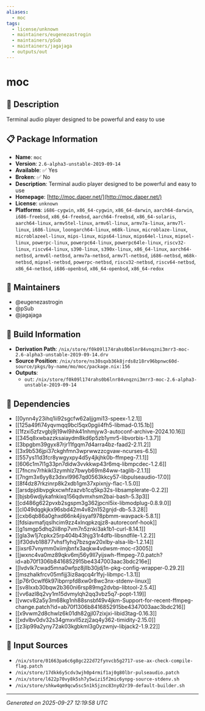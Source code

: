 ```yaml
---
aliases:
  - moc
tags:
  - license/unknown
  - maintainers/eugenezastrogin
  - maintainers/pSub
  - maintainers/jagajaga
  - outputs/out
---
```


# moc

## 📝 Description

Terminal audio player designed to be powerful and easy to use

## 📋 Package Information

- **Name**: `moc`
- **Version**: `2.6-alpha3-unstable-2019-09-14`
- **Available**: ✅ Yes
- **Broken**: ✅ No
- **Description**: Terminal audio player designed to be powerful and easy to use
- **Homepage**: [http://moc.daper.net/](http://moc.daper.net/)
- **License**: `unknown`
- **Platforms**: `i686-cygwin`, `x86_64-cygwin`, `x86_64-darwin`, `aarch64-darwin`, `i686-freebsd`, `x86_64-freebsd`, `aarch64-freebsd`, `x86_64-solaris`, `aarch64-linux`, `armv5tel-linux`, `armv6l-linux`, `armv7a-linux`, `armv7l-linux`, `i686-linux`, `loongarch64-linux`, `m68k-linux`, `microblaze-linux`, `microblazeel-linux`, `mips-linux`, `mips64-linux`, `mips64el-linux`, `mipsel-linux`, `powerpc-linux`, `powerpc64-linux`, `powerpc64le-linux`, `riscv32-linux`, `riscv64-linux`, `s390-linux`, `s390x-linux`, `x86_64-linux`, `aarch64-netbsd`, `armv6l-netbsd`, `armv7a-netbsd`, `armv7l-netbsd`, `i686-netbsd`, `m68k-netbsd`, `mipsel-netbsd`, `powerpc-netbsd`, `riscv32-netbsd`, `riscv64-netbsd`, `x86_64-netbsd`, `i686-openbsd`, `x86_64-openbsd`, `x86_64-redox`
## 👥 Maintainers

- @eugenezastrogin
- @pSub
- @jagajaga


## 🔧 Build Information

- **Derivation Path**: `/nix/store/f0k09l174rahs0b6lnr84vnqzni3mrr3-moc-2.6-alpha3-unstable-2019-09-14.drv`
- **Source Position**: `/nix/store/ns30sqxb36k8jrds8z18rv96bpnwc60d-source/pkgs/by-name/mo/moc/package.nix:156`
- **Outputs**:
  - `out`:  `/nix/store/f0k09l174rahs0b6lnr84vnqzni3mrr3-moc-2.6-alpha3-unstable-2019-09-14`

## 🔗 Dependencies

- [[0ynn4y23ihq1ii92sgcfw62aljjgmi13-speex-1.2.1]]
- [[125a49fi74yqvmqq9bcl5qx0pgii4fh5-libmad-0.15.1b]]
- [[1fzxi5zfzvgbj9j19wl9ihk41nhmjyw3-autoconf-archive-2024.10.16]]
- [[345q8xwbazzksaiaydm8kd6p5zb1ymr5-libvorbis-1.3.7]]
- [[3bpgbm39gyx87rjr11fgqm7d4arra4bz-faad2-2.11.2]]
- [[3x9b536jpi37ckghfmn3wprwwzzcgvaw-ncurses-6.5]]
- [[557ys11d3fcr8ywgyxpy4d5y4jkjhk0b-ffmpeg-7.1.1]]
- [[606c1m7l1g33pn7didw3vvkkwp43r6mq-libmpcdec-1.2.6]]
- [[7fncnv7rhkikl3zymhlz7bwyb69m84ww-taglib-2.1.1]]
- [[7ngm3x6yy8z3dxvl9967qd0563kkcy57-libpulseaudio-17.0]]
- [[8f4dz87rkzinrp8k2xdb1gm37xpixnjy-flac-1.5.0]]
- [[arsdpjdibvpgkxcwhfzazvb1cq5kp32s-libsamplerate-0.2.2]]
- [[bjsb6wdjykafnkixq156qdvmxhsm2bai-bash-5.3p3]]
- [[cd486g622pvxb2sgspm3g362jpcnl5ix-libmodplug-0.8.9.0]]
- [[cl049dqgkjkx96sbd42m4v82n152gnjd-db-5.3.28]]
- [[cxb6qb86a0ghxd66nk4jisyaf978pbmm-wavpack-5.8.1]]
- [[fdsiavmafjqslhcim9zz4xlnqpkzqjz8-autoreconf-hook]]
- [[g1smgp5dhq2ii8np7vm7n5znki3ak1b1-curl-8.14.1]]
- [[gla3w1j7cpkx25rp404b43hjg31r4dfb-libsndfile-1.2.2]]
- [[if30dvb18877vhsf1yhq7bzsgw20xlby-alsa-lib-1.2.14]]
- [[ixsr67vnymm0xiimjbnfx3aqkw4vdwsm-moc-r3005]]
- [[jwxnc4va0mz89qkv6mj56y9ll7yijswh-ffmpeg-7.0.patch?id=ab70f1306b8416852915be4347003aac3bdc216e]]
- [[lvdvlk7cwad5mna0wfpz8jllb30jdj1n-pkg-config-wrapper-0.29.2]]
- [[mszhalkfrcv05mfijj3iz8aqcq4r1fyj-libmpc-1.3.1]]
- [[p76r0cwlf6k97ibprrpfd8xw0r8wc3nx-stdenv-linux]]
- [[sv8lxxb30bqw2b360ni6rsp89mg2dvbp-libtool-2.5.4]]
- [[vv6azl8q2vy1m15dvmylqh2qq3vbz5q7-popt-1.19]]
- [[vwcv82a5y3m68kg1nh88snsbf49v4jkm-Support-for-recent-ffmpeg-change.patch?id=ab70f1306b8416852915be4347003aac3bdc216]]
- [[x9vwm2d8chwlz6k01dh82gjl07zixjxi-libid3tag-0.16.3]]
- [[xdvlbv0dv32s34gmxvll5zzj2aq4y362-timidity-2.15.0]]
- [[z3ip99a2yny72ak03kgbkml3g0yzwnjv-libjack2-1.9.22]]

## 📁 Input Sources

- `/nix/store/01663pa6c6g8gc222d72fynvcb5g2717-use-ax-check-compile-flag.patch`
- `/nix/store/17dkk6y5cdv3wjh0p4rmif1aj0g80lbr-pulseaudio.patch`
- `/nix/store/l622p70vy8k5sh7y5wizi5f2mic6ynpg-source-stdenv.sh`
- `/nix/store/shkw4qm9qcw5sc5n1k5jznc83ny02r39-default-builder.sh`

---
*Generated on 2025-09-27 12:19:58 UTC*
